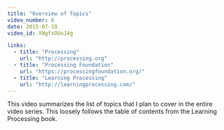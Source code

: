 ```yaml
---
title: "Overview of Topics"
video_number: 6
date: 2015-07-18
video_id: XNgfxOUoJ4g

links:
  - title: "Processing"
    url: "http://processing.org"
  - title: "Processing Foundation"
    url: "https://processingfoundation.org/"
  - title: "Learning Processing"
    url: "http://learningprocessing.com/"
---
```


This video summarizes the list of topics that I plan to cover in the entire video series.  This loosely follows the table of contents from the Learning Processing book.
